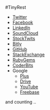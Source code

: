 
#TinyRest

- [Twitter][1]
- [Facebook][2]
- [LinkedIn][3]
- [SoundCloud][4]
- [StockTwits][5]
- [Bitly][6]
- [GitHub][7]
- [StackExchange][8]
- [RubyGems][9]
- [CoderBits][10]
- Google
  - [Plus][11]
  - [Drive][12]
  - [YouTube][13]
  - [Freebase][14]

and counting ..

  [1]: https://dev.twitter.com/
  [2]: https://developers.facebook.com/
  [3]: http://developer.linkedin.com/
  [4]: http://developers.soundcloud.com/
  [5]: http://stocktwits.com/developers
  [6]: http://dev.bitly.com/
  [7]: http://developer.github.com/
  [8]: https://api.stackexchange.com/
  [9]: http://guides.rubygems.org/rubygems-org-api/
  [10]: https://coderbits.com/api
  [11]: https://developers.google.com/+/api/
  [12]: https://developers.google.com/drive/v2/reference/
  [13]: https://developers.google.com/youtube/v3/
  [14]: https://developers.google.com/freebase/v1/
